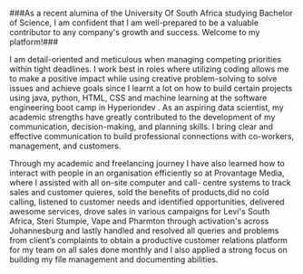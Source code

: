###As a recent alumina of the University Of South Africa studying Bachelor of Science, I am
confident that I am well-prepared to be a valuable contributor to any company's growth and
success. Welcome to my platform!###

I am detail-oriented and meticulous when managing competing priorities within tight
deadlines. I work best in roles where utilizing coding allows me to make a positive impact
while using creative problem-solving to solve issues and achieve goals since I learnt a lot on
how to build certain projects using java, python, HTML, CSS and machine learning at the
software engineering boot camp in Hyperiondev . As an aspiring data scientist, my academic
strengths have greatly contributed to the development of my communication, decision-making,
and planning skills. I bring clear and effective communication to build professional
connections with co-workers, management, and customers.

Through my academic and freelancing journey I have also learned how to interact with
people in an organisation efficiently so at Provantage Media, where I assisted with all on-site computer and call-
centre systems to track sales and customer quieres, sold the benefits of products,did no cold
calling, listened to customer needs and identified opportunities, delivered awesome
services, drove sales in various campaigns for Levi's South Africa, Steri Stumpie, Vape and
Pharmton through activation's across Johannesburg and lastly handled and resolved all
queries and problems from client’s complaints to obtain a productive customer relations
platform for my team on all sales done monthly and I also applied a strong focus on building
my file management and documenting abilities.

